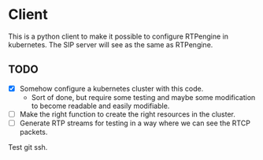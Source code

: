 # Client

This is a python client to make it possible to configure RTPengine in 
kubernetes. The SIP server will see as the same as RTPengine. 

## TODO

- [x] Somehow configure a kubernetes cluster with this code.
    - Sort of done, but require some testing and maybe some modification to
    become readable and easily modifiable. 
- [ ] Make the right function to create the right resources in the cluster. 
- [ ] Generate RTP streams for testing in a way where we can see the RTCP
    packets. 

Test git ssh.